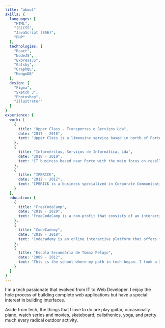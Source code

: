 ```yaml
---
title: "about"
skills: {
  languages: [
    "HTML",
    "(S)CSS",
    "JavaScript (ES6)",
    "PHP"
  ],
  technologies: [
    "React",
    "NodeJS",
    "ExpressJS",
    "Gatsby",
    "GraphQL",
    "MongoDB"
  ],
  design: [
    "Figma",
    "Sketch 3",
    "Photoshop",
    "Illustrator"
  ]
}
experience: {
  work: [
    {
      title: "Upper Class - Transportes e Serviços Lda",
      date: "2017 - 2018",
      text: "Upper Class is a limousine service based in north of Portugal. I managed multiple websites for them and redesigned, developed and deployed the main website with AngularJS - portolimousines.com."
    },
    {
      title: "Informéritus, Serviços de Informática, Lda",
      date: "2018 - 2019",
      text: "IT business based near Porto with the main focus on reselling billing software and provide technical support. I worked as tech support and maintain the business website."
    },
    {
      title: "IPBRICK",
      date: "2012 - 2012",
      text: "IPBRICK is a business specialized in Corporate Communication Solutions with its core product being a robust Communication Platform. I did an internship here wich was part of my networking course."
    }
  ],
  education: [
    {
      title: "FreeCodeCamp",
      date: "2018 - 2020",
      text: "FreeCodeCamp is a non-profit that consists of an interactive learning web platform. This is where is improved my skills and learned the backend."
    },
    {
      title: "CodeCademy",
      date: "2018 - 2018",
      text: "Codecademy is an online interactive platform that offers free coding classes in 12 different programming languages. I took the Skill Path program 'Create a Front-end App with React' which helped me understand React and the features of ES6."
    },
    {
      title: "Escola Secundária de Tomaz Pelayo",
      date: "2009 - 2012",
      text: "This is the school where my path in tech began. I took a 3 years Network course which open my eyes how computers communicate with each other. Also this is where my interest in Web Developement really grew. I had been in touch with HTML and CSS in the past but this time I invested much more time exploring new implementation of these languages, playing with CMS's like Wordpress, Joomla and Drupal, and eventual was introduced to JavaScript and PHP."
    }
  ]
}
---
```


I´m a tech passionate that evolved from IT to Web Developer. I enjoy the hole process of building complete web applications but have a special interest in building interfaces.

Aside from tech, the things that I love to do are play guitar, occasionally piano, watch series and movies, skateboard, calisthenics, yoga, and pretty much every radical outdoor activity.